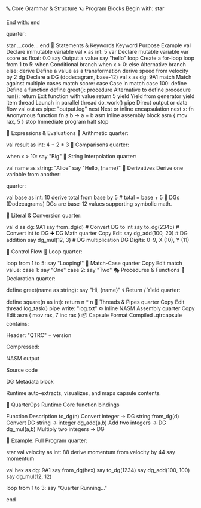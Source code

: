 🔤 Core Grammar & Structure
🪐 Program Blocks
Begin with: star

End with: end

quarter:

star
  ...code...
end
🧾 Statements & Keywords
Keyword	Purpose	Example
val	Declare immutable variable	val x as int: 5
var	Declare mutable variable	var score as float: 0.0
say	Output a value	say "hello"
loop	Create a for-loop	loop from 1 to 5:
when	Conditional branch	when x > 0:
else	Alternative branch	else:
derive	Define a value as a transformation	derive speed from velocity by 2
dg	Declare a DG (dodecagram, base-12)	val x as dg: 9A1
match	Match against multiple cases	match score:
case	Case in match	case 100:
define	Define a function	define greet():
procedure	Alternative to define	procedure run():
return	Exit function with value	return 5
yield	Yield from generator	yield item
thread	Launch in parallel	thread do_work()
pipe	Direct output or data flow	val out as pipe: "output.log"
nest	Nest or inline encapsulation	nest x:
fn	Anonymous function	fn a b -> a + b
asm	Inline assembly block	asm { mov rax, 5 }
stop	Immediate program halt	stop

🧠 Expressions & Evaluations
🎯 Arithmetic
quarter:

val result as int: 4 + 2 * 3
🧭 Comparisons
quarter:

when x > 10:
  say "Big"
💬 String Interpolation
quarter:

val name as string: "Alice"
say "Hello, {name}"
🧩 Derivatives
Derive one variable from another:

quarter:

val base as int: 10
derive total from base by 5   # total = base + 5
🧮 DGs (Dodecagrams)
DGs are base-12 values supporting symbolic math.

📌 Literal & Conversion
quarter:

val d as dg: 9A1
say from_dg(d)          # Convert DG to int
say to_dg(2345)         # Convert int to DG
➕ DG Math
quarter
Copy
Edit
say dg_add(100, 20)     # DG addition
say dg_mul(12, 3)       # DG multiplication
DG Digits: 0–9, X (10), Y (11)

🔁 Control Flow
🔂 Loop
quarter:

loop from 1 to 5:
  say "Looping!"
🔢 Match-Case
quarter
Copy
Edit
match value:
  case 1:
    say "One"
  case 2:
    say "Two"
🎭 Procedures & Functions
🧷 Declaration
quarter:

define greet(name as string):
  say "Hi, {name}"
🌀 Return / Yield
quarter:

define square(n as int):
  return n * n
🧵 Threads & Pipes
quarter
Copy
Edit
thread log_task()
pipe write: "log.txt"
⚙️ Inline NASM Assembly
quarter
Copy
Edit
asm {
  mov rax, 7
  inc rax
}
📦 Capsule Format
Compiled .qtrcapsule contains:

Header: "QTRC" + version

Compressed:

NASM output

Source code

DG Metadata block

Runtime auto-extracts, visualizes, and maps capsule contents.

🧠 QuarterOps Runtime
Core function bindings

Function	Description
to_dg(n)	Convert integer → DG string
from_dg(d)	Convert DG string → integer
dg_add(a,b)	Add two integers → DG
dg_mul(a,b)	Multiply two integers → DG

📘 Example: Full Program
quarter:

star
val velocity as int: 88
derive momentum from velocity by 44
say momentum

val hex as dg: 9A1
say from_dg(hex)
say to_dg(1234)
say dg_add(100, 100)
say dg_mul(12, 12)

loop from 1 to 3:
  say "Quarter Running..."

end

